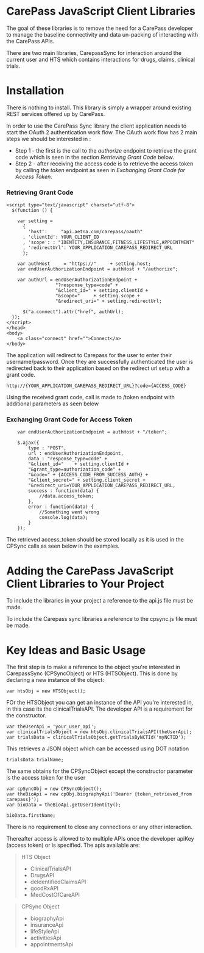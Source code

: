 CarePass JavaScript Client Libraries
====================================

The goal of these libraries is to remove the need for a CarePass developer to manage the baseline connectivity and data un-packing of interacting with the CarePass APIs.

There are two main libraries, CarepassSync for interaction around the current user and HTS which contains interactions for drugs, claims, clinical trials.

Installation
============

There is nothing to install. This library is simply a wrapper around existing REST services offered up by CarePass.

In order to use the CarePass Sync library the client application needs to start the OAuth 2 authentication work flow. The OAuth work flow has 2 main steps
we should be interested in :
- Step 1 - the first is the call to the *authorize* endpoint to retrieve the grant code which is seen in the section *Retrieving Grant Code* below. 
- Step 2 - after receiving the access code is to retrieve the access token by calling the *token* endpoint as seen in *Exchanging Grant Code for Access Token*.

### Retrieving Grant Code

    <script type="text/javascript" charset="utf-8">
      $(function () {

        var setting =
          {
            'host':     "api.aetna.com/carepass/oauth"
          , 'clientId': YOUR_CLIENT_ID
          , 'scope': : "IDENTITY,INSURANCE,FITNESS,LIFESTYLE,APPOINTMENT"
          , 'redirectUrl': YOUR_APPLICATION_CAREPASS_REDIRECT_URL
          };

        var authHost     = "https://"     + setting.host;
        var endUserAuthorizationEndpoint = authHost + "/authorize";
        
        var authUrl = endUserAuthorizationEndpoint + 
                      "?response_type=code" +
                      "&client_id=" + setting.clientId + 
                      "&scope="     + setting.scope +
                      "&redirect_uri=" + setting.redirectUrl;

          $("a.connect").attr("href", authUrl);
      });
    </script>
    </head>
    <body> 
    	<a class="connect" href="">Connect</a> 
  	</body>
  	
The application will redirect to Carepass for the user to enter their username/password. Once they are successfully 
authenticated the user is redirected back to their application based on the redirect url setup with a grant code.
  	  	  	
	http://{YOUR_APPLICATION_CAREPASS_REDIRECT_URL}?code={ACCESS_CODE}
	
Using the received grant code, call is made to /token endpoint with additional parameters as seen below

### Exchanging Grant Code for Access Token
	
        var endUserAuthorizationEndpoint = authHost + "/token";

        $.ajax({
			type : "POST",
			url : endUserAuthorizationEndpoint,
			data : "response_type=code" +
            "&client_id="    + setting.clientId +
            "&grant_type=authorization_code" + 
            "&code=" + {ACCESS_CODE_FROM_SUCCESS_AUTH} +
            "&client_secret=" + setting.client_secret +
            "&redirect_uri=YOUR_APPLICATION_CAREPASS_REDIRECT_URL,
			success : function(data) {
				//data.access_token;
			},
			error : function(data) {
				//Something went wrong
				console.log(data);
			}
		});  
	
The retrieved access_token should be stored locally as it is used in the CPSync calls as seen below in the examples.
	
Adding the CarePass JavaScript Client Libraries to Your Project
=========================================================
To include the libraries in your project a reference to the api.js file must be made.

> <script type="text/javascript" src = "api.js"></script>

To include the Carepass sync libraries a reference to the cpsync.js file must be made.

> <script type="text/javascript" src = "cpsync.js"></script>

Key Ideas and Basic Usage
=========================

The first step is to make a reference to the object you're interested in CarepassSync (CPSyncObject) or HTS (HTSObject). This is done by declaring a new instance of the object:
 
	var htsObj = new HTSObject();
	
FOr the HTSObject you can get an instance of the API you're interested in, in this case its the clinicalTrialsAPI. The developer API is a requirement for the constructor.

	var theUserApi = 'your_user_api';
	var clinicalTrialsObject = new htsObj.clinicalTrialsAPI(theUserApi);
	var trialsData = clinicalTrialsObject.getTrialsByNCTId('myNCTID');
	
This retrieves a JSON object which can be accessed using DOT notation

	trialsData.trialName;
	
The same obtains for the CPSyncObject except the constructor parameter is the access token for the user

	var cpSyncObj = new CPSyncObject();
	var theBioApi = new cpObj.biographyApi('Bearer {token_retrieved_from carepass}');
	var bioData = theBioApi.getUserIdentity();
	
	bioData.firstName; 
	
There is no requirement to close any connections or any other interaction.

Thereafter access is allowed to to multiple APIs once the developer apiKey (access token) or is specified. The apis available are:

>HTS Object
>	* ClinicalTrialsAPI
>	* DrugsAPI
>	* deIdentifiedClaimsAPI
>	* goodRxAPI
>	* MedCostOfCareAPI

>CPSync Object
>	* biographyApi
>	* insuranceApi
>	* lifeStyleApi
>	* activitiesApi
>   * appointmentsApi